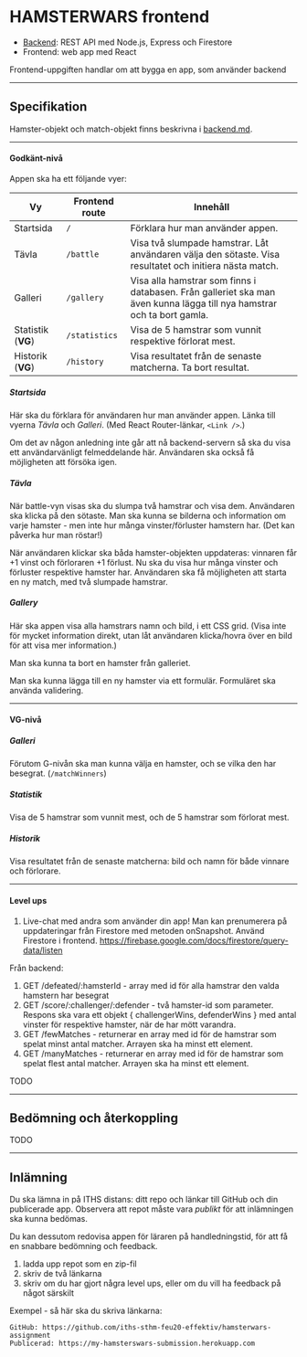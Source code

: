 # HAMSTERWARS frontend

+ [Backend](backend.md): REST API med Node.js, Express och Firestore
+ Frontend: web app med React

Frontend-uppgiften handlar om att bygga en app, som använder backend

---
## Specifikation
Hamster-objekt och match-objekt finns beskrivna i [backend.md](backend.md).

---
#### Godkänt-nivå
Appen ska ha ett följande vyer:

|Vy         |Frontend route |Innehåll |
|-----------|---------------|---------|
|Startsida  |`/`            |Förklara hur man använder appen. |
|Tävla      |`/battle`      |Visa två slumpade hamstrar. Låt användaren välja den sötaste. Visa resultatet och initiera nästa match. |
|Galleri    |`/gallery`     |Visa alla hamstrar som finns i databasen. Från galleriet ska man även kunna lägga till nya hamstrar och ta bort gamla. |
|Statistik (**VG**)  |`/statistics` |Visa de 5 hamstrar som vunnit respektive förlorat mest. |
|Historik (**VG**)  |`/history` |Visa resultatet från de senaste matcherna. Ta bort resultat. |


##### Startsida
Här ska du förklara för användaren hur man använder appen. Länka till vyerna *Tävla* och *Galleri*. (Med React Router-länkar, `<Link />`.)

Om det av någon anledning inte går att nå backend-servern så ska du visa ett användarvänligt felmeddelande här. Användaren ska också få möjligheten att försöka igen.


##### Tävla
När battle-vyn visas ska du slumpa två hamstrar och visa dem. Användaren ska klicka på den sötaste. Man ska kunna se bilderna och information om varje hamster - men inte hur många vinster/förluster hamstern har. (Det kan påverka hur man röstar!)

När användaren klickar ska båda hamster-objekten uppdateras: vinnaren får +1 vinst och förloraren +1 förlust. Nu ska du visa hur många vinster och förluster respektive hamster har. Användaren ska få möjligheten att starta en ny match, med två slumpade hamstrar.

##### Gallery
Här ska appen visa alla hamstrars namn och bild, i ett CSS grid. (Visa inte för mycket information direkt, utan låt användaren klicka/hovra över en bild för att visa mer information.)

Man ska kunna ta bort en hamster från galleriet.

Man ska kunna lägga till en ny hamster via ett formulär. Formuläret ska använda validering.


---
#### VG-nivå

##### Galleri
Förutom G-nivån ska man kunna välja en hamster, och se vilka den har besegrat. (`/matchWinners`)

##### Statistik
Visa de 5 hamstrar som vunnit mest, och de 5 hamstrar som förlorat mest.

##### Historik
Visa resultatet från de senaste matcherna: bild och namn för både vinnare och förlorare.


---
#### Level ups
1. Live-chat med andra som använder din app! Man kan prenumerera på uppdateringar från Firestore med metoden onSnapshot. Använd Firestore i frontend. https://firebase.google.com/docs/firestore/query-data/listen

Från backend:
1. GET /defeated/:hamsterId - array med id för alla hamstrar den valda hamstern har besegrat
1. GET /score/:challenger/:defender - två hamster-id som parameter. Respons ska vara ett objekt { challengerWins, defenderWins } med antal vinster för respektive hamster, när de har mött varandra.
1. GET /fewMatches - returnerar en array med id för de hamstrar som spelat minst antal matcher. Arrayen ska ha minst ett element.
1. GET /manyMatches - returnerar en array med id för de hamstrar som spelat flest antal matcher. Arrayen ska ha minst ett element.

TODO

---
## Bedömning och återkoppling
TODO

---
## Inlämning
Du ska lämna in på ITHS distans: ditt repo och länkar till GitHub och din publicerade app. Observera att repot måste vara *publikt* för att inlämningen ska kunna bedömas.

Du kan dessutom redovisa appen för läraren på handledningstid, för att få en snabbare bedömning och feedback.

1. ladda upp repot som en zip-fil
2. skriv de två länkarna
3. skriv om du har gjort några level ups, eller om du vill ha feedback på något särskilt

Exempel - så här ska du skriva länkarna:
```
GitHub: https://github.com/iths-sthm-feu20-effektiv/hamsterwars-assignment
Publicerad: https://my-hamsterswars-submission.herokuapp.com
```
